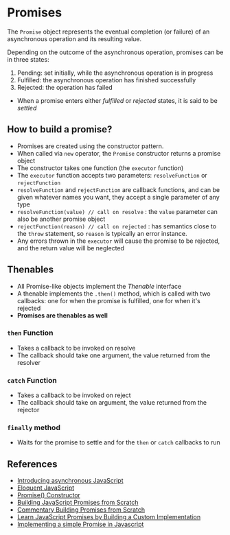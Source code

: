 # Promises

The `Promise` object represents the eventual completion (or failure) of an asynchronous operation and its resulting value.

Depending on the outcome of the asynchronous operation, promises can be in three states:

1. Pending: set initially, while the asynchronous operation is in progress
2. Fulfilled: the asynchronous operation has finished successfully
3. Rejected: the operation has failed

- When a promise enters either *fulfilled* or *rejected* states, it is said to be *settled*

## How to build a promise?

- Promises are created using the constructor pattern.
- When called via `new` operator, the `Promise` constructor returns a promise object
- The constructor takes one function (the `executor` function)
- The `executor` function accepts two parameters: `resolveFunction` or `rejectFunction`
- `resolveFunction` and `rejectFunction` are callback functions, and can be given whatever names you want, they accept a single parameter of any type
- `resolveFunction(value) // call on resolve` : the `value` parameter can also be another promise object
- `rejectFunction(reason) // call on rejected` : has semantics close to the `throw` statement, so `reason` is typically an error instance.
- Any errors thrown in the `executor` will cause the promise to be rejected, and the return value will be neglected

## Thenables

- All Promise-like objects implement the *Thenable* interface
- A thenable implements the `.then()` method, which is called with two callbacks: one for when the promise is fulfilled, one for when it's rejected
- **Promises are thenables as well**

### `then` Function

- Takes a callback to be invoked on resolve
- The callback should take one argument, the value returned from the resolver

### `catch` Function

- Takes a callback to be invoked on reject
- The callback should take on argument, the value returned from the rejector

### `finally` method

- Waits for the promise to settle and for the `then` or `catch` callbacks to run

## References

- [Introducing asynchronous JavaScript](https://developer.mozilla.org/en-US/docs/Learn/JavaScript/Asynchronous/Introducing)
- [Eloquent JavaScript](https://eloquentjavascript.net/11_async.html#:~:text=Asynchronous%20programming%20makes%20it%20possible,called%20when%20the%20actions%20complete.)
- [Promise() Constructor](https://developer.mozilla.org/en-US/docs/Web/JavaScript/Reference/Global_Objects/Promise/Promise)
- [Building JavaScript Promises from Scratch](https://itnext.io/broken-promises-a-barely-working-implementation-of-js-promises-ed7f99071f54)
- [Commentary Building Promises from Scratch](https://medium.com/@jamesernator/actually-this-isnt-how-the-javascript-promise-works-ee87bbcbfd28)
- [Learn JavaScript Promises by Building a Custom Implementation](https://codefrontend.com/promises/)
- [Implementing a simple Promise in Javascript](https://medium.com/swlh/implement-a-simple-promise-in-javascript-20c9705f197a)
